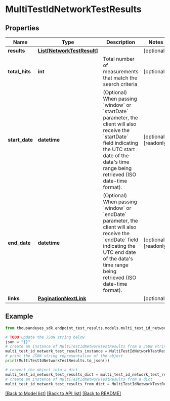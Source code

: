 # MultiTestIdNetworkTestResults


## Properties

Name | Type | Description | Notes
------------ | ------------- | ------------- | -------------
**results** | [**List[NetworkTestResult]**](NetworkTestResult.md) |  | [optional] 
**total_hits** | **int** | Total number of measurements that match the search criteria | [optional] 
**start_date** | **datetime** | (Optional) When passing &#x60;window&#x60; or &#x60;startDate&#x60; parameter,  the client will also receive the &#x60;startDate&#x60; field indicating the UTC start date of the data&#39;s time range being retrieved  (ISO date-time format). | [optional] [readonly] 
**end_date** | **datetime** | (Optional) When passing &#x60;window&#x60; or &#x60;endDate&#x60; parameter,  the client will also receive the &#x60;endDate&#x60; field indicating the UTC end date of the data&#39;s time range being retrieved  (ISO date-time format). | [optional] [readonly] 
**links** | [**PaginationNextLink**](PaginationNextLink.md) |  | [optional] 

## Example

```python
from thousandeyes_sdk.endpoint_test_results.models.multi_test_id_network_test_results import MultiTestIdNetworkTestResults

# TODO update the JSON string below
json = "{}"
# create an instance of MultiTestIdNetworkTestResults from a JSON string
multi_test_id_network_test_results_instance = MultiTestIdNetworkTestResults.from_json(json)
# print the JSON string representation of the object
print(MultiTestIdNetworkTestResults.to_json())

# convert the object into a dict
multi_test_id_network_test_results_dict = multi_test_id_network_test_results_instance.to_dict()
# create an instance of MultiTestIdNetworkTestResults from a dict
multi_test_id_network_test_results_from_dict = MultiTestIdNetworkTestResults.from_dict(multi_test_id_network_test_results_dict)
```
[[Back to Model list]](../README.md#documentation-for-models) [[Back to API list]](../README.md#documentation-for-api-endpoints) [[Back to README]](../README.md)


